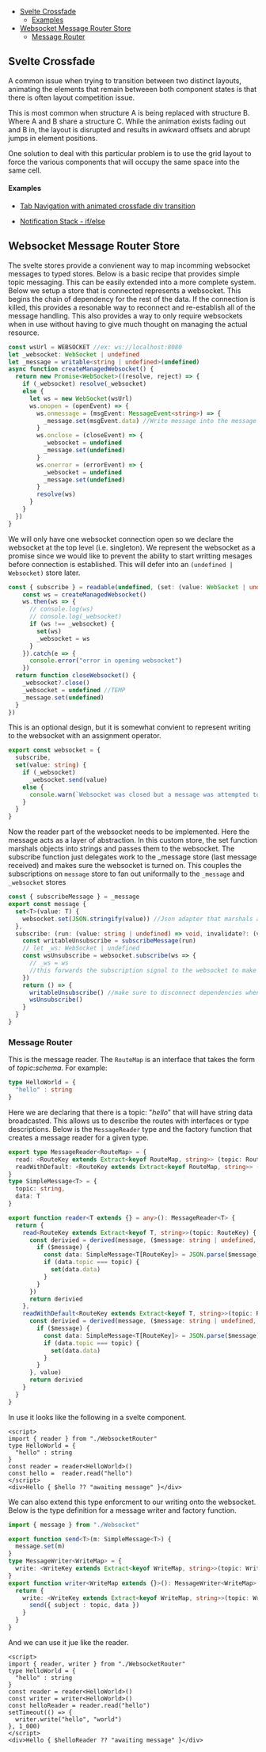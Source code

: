 - [Svelte Crossfade](#svelte-crossfade)
    - [Examples](#examples)
- [Websocket Message Router Store](#websocket-message-router-store)
  - [Message Router](#message-router)


## Svelte Crossfade

A common issue when trying to transition between two distinct layouts, animating the elements that remain betweeen both component states is that there is often layout competition issue.

This is most common when structure A is being replaced with structure B. Where A and B share a structure C. While the animation exists fading out and B in, the layout is disrupted and results in awkward offsets and abrupt jumps in element positions. 

One solution to deal with this particular problem is to use the grid layout to force the various components that will occupy the same space into the same cell.

#### Examples
* [Tab Navigation with animated crossfade div transition](https://svelte.dev/repl/efbe0f92d43a403ea2e5ac6251a55f18?version=3.29.7)

* [Notification Stack - if/else](https://svelte.dev/repl/92d5891ad4324437aa77fd4574ce4e2e?version=3.29.7)


## Websocket Message Router Store

The svelte stores provide a convienent way to map incomming websocket messages to typed stores. Below is a basic recipe that provides simple topic messaging. This can be easily extended into a more complete system. Below we setup a store that is connected represents a websocket. This begins the chain of dependency for the rest of the data. If the connection is killed, this provides a resonable way to reconnect and re-establish all of the message handling. This also provides a way to only require websockets when in use without having to give much thought on managing the actual resource.

```typescript
const wsUrl = WEBSOCKET //ex: ws://localhost:8080
let _websocket: WebSocket | undefined
let _message = writable<string | undefined>(undefined)
async function createManagedWebsocket() {
  return new Promise<WebSocket>((resolve, reject) => {
    if (_websocket) resolve(_websocket)
    else {
      let ws = new WebSocket(wsUrl)
      ws.onopen = (openEvent) => {
        ws.onmessage = (msgEvent: MessageEvent<string>) => {
          _message.set(msgEvent.data) //Write message into the message store. This is the kernal store for routing.
        }
        ws.onclose = (closeEvent) => {
          _websocket = undefined
          _message.set(undefined)
        }
        ws.onerror = (errorEvent) => {
          _websocket = undefined
          _message.set(undefined)
        }
        resolve(ws)
      }
    }
  })
}
```

We will only have one websocket connection open so we declare the websocket at the top level (i.e. singleton). We represent the websocket as a promise since we would like to prevent the ability to start writting mesages before connection is established. This will defer into an ```(undefined | Websocket)``` store later.

```typescript
const { subscribe } = readable(undefined, (set: (value: WebSocket | undefined) => void) => {
    const ws = createManagedWebsocket()
    ws.then(ws => {
      // console.log(ws)
      // console.log(_websocket)
      if (ws !== _websocket) {
        set(ws)
        _websocket = ws
      }
    }).catch(e => {
      console.error("error in opening websocket")
    })
  return function closeWebsocket() {
    _websocket?.close()
    _websocket = undefined //TEMP
    _message.set(undefined)
  }
})
```

This is an optional design, but it is somewhat convient to represent writing to the websocket with an assignment operator.
```typescript
export const websocket = {
  subscribe,
  set(value: string) {
    if (_websocket)
      _websocket.send(value)
    else {
      console.warn(`Websocket was closed but a message was attempted to be sent. Message: ${value}`)
    }
  }
}
```

Now the reader part of the websocket needs to be implemented. Here the message acts as a layer of abstraction. In this custom store, the set function marshals objects into strings and passes them to the websocket. The subscribe function just delegates work to the _message store (last message received) and makes sure the websocket is turned on. This couples the subscriptions on ```message``` store to fan out uniformally to the ```_message``` and ```_websocket``` stores
```typescript
const { subscribeMessage } = _message
export const message {
  set<T>(value: T) {
    websocket.set(JSON.stringify(value)) //Json adapter that marshals any data passed into 
  },
  subscribe: (run: (value: string | undefined) => void, invalidate?: (value?: string | undefined) => void) => {
    const writableUnsubscribe = subscribeMessage(run)
    // let _ws: WebSocket | undefined
    const wsUnsubscribe = websocket.subscribe(ws => {
      // _ws = ws
      //this forwards the subscription signal to the websocket to make sure we grab a connection if we don't have one.
    })
    return () => {
      writableUnsubscribe() //make sure to disconnect dependencies when this stores shutsdown.
      wsUnsubscribe()
    }
  }
}
```

### Message Router
This is the message reader. The `RouteMap` is an interface that takes the form of _topic_:_schema_. For example:
```typescript
type HelloWorld = {
  "hello" : string
}
```
Here we are declaring that there is a topic: "_hello_" that will have string data broadcasted. This allows us to describe the routes with interfaces or type descriptions. Below is the `MessageReader` type and the factory function that creates a message reader for a given type.

```typescript
export type MessageReader<RouteMap> = {
  read: <RouteKey extends Extract<keyof RouteMap, string>> (topic: RouteKey) => Readable<RouteMap[RouteKey] | undefined>
  readWithDefault: <RouteKey extends Extract<keyof RouteMap, string>> (topic: RouteKey, value: any) => Readable<RouteMap[RouteKey]>
}
type SimpleMessage<T> = {
  topic: string,
  data: T
}

export function reader<T extends {} = any>(): MessageReader<T> {
  return {
    read<RouteKey extends Extract<keyof T, string>>(topic: RouteKey) {
      const derivied = derived(message, ($message: string | undefined, set: (x: T[RouteKey]) => void) => {
        if ($message) {
          const data: SimpleMessage<T[RouteKey]> = JSON.parse($message)
          if (data.topic === topic) {
            set(data.data)
          }
        }
      })
      return derivied
    },
    readWithDefault<RouteKey extends Extract<keyof T, string>>(topic: RouteKey, value: T[RouteKey]) {
      const derivied = derived(message, ($message: string | undefined, set: (x: T[RouteKey]) => void) => {
        if ($message) {
          const data: SimpleMessage<T[RouteKey]> = JSON.parse($message)
          if (data.topic === topic) {
            set(data.data)
          }
        }
      }, value)
      return derivied
    }
  }
}
```

In use it looks like the following in a svelte component.
```svelte
<script>
import { reader } from "./WebsocketRouter"
type HelloWorld = {
  "hello" : string
}
const reader = reader<HelloWorld>()
const hello =  reader.read("hello")
</script>
<div>Hello { $hello ?? "awaiting message" }</div>
```

We can also extend this type enforcment to our writing onto the websocket. Below is the type definition for a message writer and factory function.

```typescript
import { message } from "./Websocket"

export function send<T>(m: SimpleMessage<T>) {
  message.set(m)
}
type MessageWriter<WriteMap> = {
  write: <WriteKey extends Extract<keyof WriteMap, string>>(topic: WriteKey, data: WriteMap[WriteKey]) => void
}
export function writer<WriteMap extends {}>(): MessageWriter<WriteMap> {
  return {
    write: <WriteKey extends Extract<keyof WriteMap, string>>(topic: WriteKey, data: WriteMap[WriteKey]) => {
      send({ subject : topic, data })
    }
  }
}
```

And we can use it jue like the reader.
```svelte
<script>
import { reader, writer } from "./WebsocketRouter"
type HelloWorld = {
  "hello" : string
}
const reader = reader<HelloWorld>()
const writer = writer<HelloWorld>()
const helloReader = reader.read("hello")
setTimeout(() => {
  writer.write("hello", "world")
}, 1_000)
</script>
<div>Hello { $helloReader ?? "awaiting message" }</div>
```
